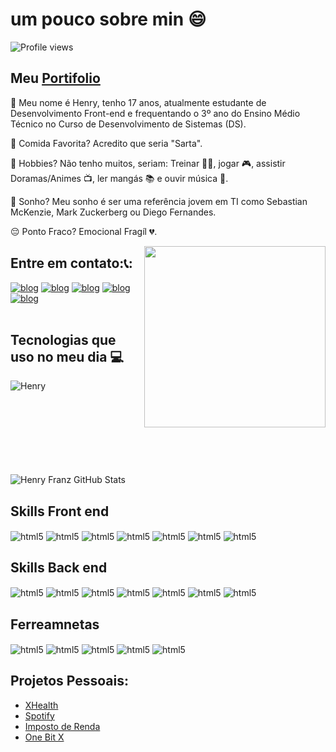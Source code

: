 
# um pouco sobre min 😄
<img src="https://komarev.com/ghpvc/?username=Henrytos&color=blue" alt="Profile views" />

<h2>Meu <a  href="https://portifolio-eight-sandy-70.vercel.app/" target="_blank"  >Portifolio</a></h2>

👋 Meu nome é Henry, tenho 17 anos, atualmente estudante de Desenvolvimento Front-end e frequentando o 3º ano do Ensino Médio Técnico no Curso de Desenvolvimento de Sistemas (DS).

🍔 Comida Favorita? Acredito que seria "Sarta".

🎯 Hobbies? Não tenho muitos, seriam: Treinar 🏋️‍♂️, jogar 🎮, assistir Doramas/Animes 📺, ler mangás 📚 e ouvir música 🎵.

💭 Sonho? Meu sonho é ser uma referência jovem em TI como Sebastian McKenzie, Mark Zuckerberg ou Diego Fernandes.

😔 Ponto Fraco? Emocional Fragíl 💔.



<img align="right" width="290em" src="https://raw.githubusercontent.com/gist/Henrytos/262969ea6b4856cf1243d9e080448cc5/raw/cf92d8bd27766fe9d7e7a4c66557df4784ba85aa/euMesmo.svg"/>

## Entre em contato:📞:

[![blog](https://img.shields.io/badge/WhatsApp-25D366?style=for-the-badge&logo=whatsapp&logoColor=white)](https://wa.me/5511967603378)
[![blog](https://img.shields.io/badge/Facebook-1877F2?style=for-the-badge&logo=facebook&logoColor=white)](https://www.facebook.com/profile.php?id=100035259228757)
[![blog](https://img.shields.io/badge/Instagram-E4405F?style=for-the-badge&logo=instagram&logoColor=white)](https://www.instagram.com/_henry2928/)
[![blog](https://img.shields.io/badge/linkedin-0072b1?style=for-the-badge&logo=linkedin&logoColor=white)](https://www.linkedin.com/in/henry-franz-617841245/)
[![blog](https://img.shields.io/badge/DIscord-7289d9?style=for-the-badge&logo=Discord&logoColor=white)](https://discord.gg/a8sYJXvV)
<br>
<br>


## Tecnologias que uso no meu dia 💻

<img align="left" src="https://github-readme-stats.vercel.app/api/top-langs?username=Henrytos&show_icons=true&locale=en&layout=compact&theme=midnight-purple" alt="Henry" /><br><br><br><br><br><br><br><br>

![Henry Franz GitHub Stats](https://github-readme-stats.vercel.app/api?username=Henrytos&show_icons=true&theme=dracula)



<div style="display: inli_block">

<h2>Skills Front end</h2>
  
<img align="center" alt="html5" src="https://img.shields.io/badge/HTML5-rgb(227,%2079,%2038)?style=for-the-badge&logo=html5&logoColor=white">
<img align="center" alt="html5" src="https://img.shields.io/badge/CSS3-rgb(21,%20114,%20182)?style=for-the-badge&logo=css3&logoColor=white">
<img align="center" alt="html5" src="https://img.shields.io/badge/Javascript-rgb(247,%20223,%2030)?style=for-the-badge&logo=javascript&logoColor=black">
<img align="center" alt="html5" src="https://img.shields.io/badge/TypeScript-007ACC?style=for-the-badge&logo=typescript&logoColor=white">
<img align="center" alt="html5" src="https://img.shields.io/badge/Bootstrap-563D7C?style=for-the-badge&logo=bootstrap&logoColor=white">
<img align="center" alt="html5" src="https://img.shields.io/badge/Tailwind_CSS-38B2AC?style=for-the-badge&logo=tailwind-css&logoColor=white">
<img align="center" alt="html5" src="https://img.shields.io/badge/React-20232A?style=for-the-badge&logo=react&logoColor=61DAFB">


<h2>Skills Back end</h2>
  
<img align="center" alt="html5" src="https://img.shields.io/badge/Node.js-43853D?style=for-the-badge&logo=node.js&logoColor=white">
<img align="center" alt="html5" src="https://img.shields.io/badge/Express.js-404D59?style=for-the-badge">
<img align="center" alt="html5" src="https://img.shields.io/badge/TypeScript-007ACC?style=for-the-badge&logo=typescript&logoColor=white">
<img align="center" alt="html5" src="https://img.shields.io/badge/PostgreSQL-316192?style=for-the-badge&logo=postgresql&logoColor=white">
<img align="center" alt="html5" src="https://img.shields.io/badge/MongoDB-4EA94B?style=for-the-badge&logo=mongodb&logoColor=white">
<img align="center" alt="html5" src="https://img.shields.io/badge/sequelize-323330?style=for-the-badge&logo=sequelize&logoColor=blue">
<img align="center" alt="html5" src="https://img.shields.io/badge/Prisma-3982CE?style=for-the-badge&logo=Prisma&logoColor=white">

<h2>Ferreamnetas</h2>
  
<img align="center" alt="html5" src="https://img.shields.io/badge/Visual_Studio_Code-0078D4?style=for-the-badge&logo=visual%20studio%20code&logoColor=white">
<img align="center" alt="html5" src="https://img.shields.io/badge/Figma-F24E1E?style=for-the-badge&logo=figma&logoColor=white">
<img align="center" alt="html5" src="https://img.shields.io/badge/Vercel-000000?style=for-the-badge&logo=vercel&logoColor=white">
<img align="center" alt="html5" src="https://img.shields.io/badge/GIT-E44C30?style=for-the-badge&logo=git&logoColor=white">
<img align="center" alt="html5" src="https://img.shields.io/badge/GitHub-100000?style=for-the-badge&logo=github&logoColor=white">


</div>
  


## Projetos Pessoais:

- [XHealth](https://academia-xhealth.vercel.app/)  
- [Spotify](https://spotify-ten-sigma.vercel.app)
- [Imposto de Renda](https://spotify-raqf.vercel.app)
- [One Bit X](https://henrytos.github.io/onebitX/home.html)  


   
